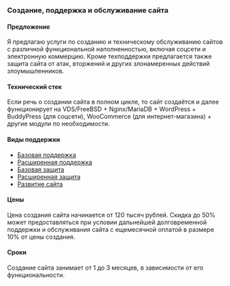 ### Создание, поддержка и обслуживание сайта

#### Предложение

Я предлагаю услуги по созданию и техническому обслуживанию сайтов с различной функциональной наполненностью, включая соцсети и электронную коммерцию. Кроме техподдержки предлагается также защита сайта от атак, вторжений и других злонамеренных действий злоумышленников.

#### Технический стек

Если речь о создании сайта в полном цикле, то сайт создаётся и далее функционирует на VDS/FreeBSD + Nginx/MariaDB + WordPress + BuddyPress (для соцсети), WooCommerce (для интернет-магазина) + другие модули по необходимости.

#### Виды поддержки

- [Базовая поддержка](https://github.com/komstin/Website/blob/master/Support/Basic.md)
- [Расширенная поддержка](https://github.com/komstin/Website/blob/master/Support/Extended.md)
- [Базовая защита](https://github.com/komstin/Website/blob/master/Support/Security.md)
- [Расширенная защита](https://github.com/komstin/Website/blob/master/Support/Hardening.md)
- [Развитие сайта](https://github.com/komstin/Website/blob/master/Support/Development.md)

#### Цены

Цена создания сайта начинается от 120 тысяч рублей. Скидка до 50% может предоставляться при условии дальнейшей долговременной поддержки и обслуживания сайта с ещемесячной оплатой в размере 10% от цены создания.

#### Сроки

Создание сайта занимает от 1 до 3 месяцев, в зависимости от его функциональности.
